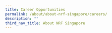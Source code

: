```yaml
---
title: Career Opportunities
permalink: /about/about-nrf-singapore/careers/
description: ""
third_nav_title: About NRF Singapore
---
```

